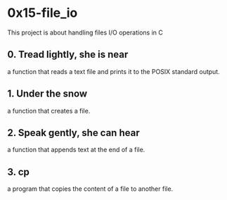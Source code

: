 # 0x15-file_io
This project is about handling files I/O operations in C

## 0. Tread lightly, she is near
a function that reads a text file and prints it to the POSIX standard output.

## 1. Under the snow 
a function that creates a file.
## 2. Speak gently, she can hear 
a function that appends text at the end of a file.
## 3. cp 
a program that copies the content of a file to another file.


